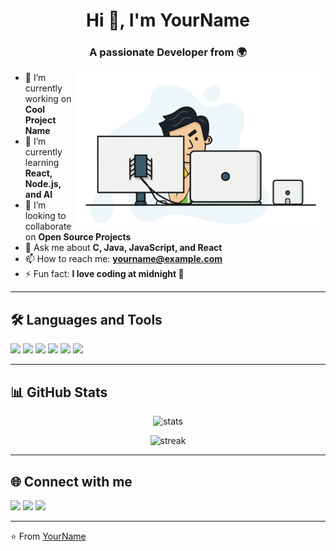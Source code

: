 <h1 align="center">Hi 👋, I'm YourName</h1>
<h3 align="center">A passionate Developer from 🌍</h3>

<img align="right" alt="Coding" width="400" src="https://raw.githubusercontent.com/rajpratyush/rajpratyush/master/me_1.gif">

- 🔭 I’m currently working on **Cool Project Name**  
- 🌱 I’m currently learning **React, Node.js, and AI**  
- 👯 I’m looking to collaborate on **Open Source Projects**  
- 💬 Ask me about **C, Java, JavaScript, and React**  
- 📫 How to reach me: **yourname@example.com**  
- ⚡ Fun fact: **I love coding at midnight 🌙**  

---

## 🛠️ Languages and Tools
<p align="left"> 
  <img src="https://img.shields.io/badge/C-00599C?style=for-the-badge&logo=c&logoColor=white"/> 
  <img src="https://img.shields.io/badge/Java-ED8B00?style=for-the-badge&logo=java&logoColor=white"/> 
  <img src="https://img.shields.io/badge/JavaScript-F7DF1E?style=for-the-badge&logo=javascript&logoColor=black"/> 
  <img src="https://img.shields.io/badge/React-20232A?style=for-the-badge&logo=react&logoColor=61DAFB"/> 
  <img src="https://img.shields.io/badge/MySQL-4479A1?style=for-the-badge&logo=mysql&logoColor=white"/> 
  <img src="https://img.shields.io/badge/Arduino-00979D?style=for-the-badge&logo=arduino&logoColor=white"/> 
</p>

---

## 📊 GitHub Stats
<p align="center">
  <img src="https://github-readme-stats.vercel.app/api?username=YourGitHubUsername&show_icons=true&theme=tokyonight" alt="stats" />
</p>

<p align="center">
  <img src="https://github-readme-streak-stats.herokuapp.com/?user=YourGitHubUsername&theme=radical" alt="streak" />
</p>

---

## 🌐 Connect with me
<p align="left">
<a href="https://linkedin.com/in/yourlinkedin" target="blank"><img src="https://img.shields.io/badge/LinkedIn-blue?style=for-the-badge&logo=linkedin"/></a>
<a href="https://twitter.com/yourtwitter" target="blank"><img src="https://img.shields.io/badge/Twitter-%231DA1F2?style=for-the-badge&logo=twitter&logoColor=white"/></a>
<a href="https://instagram.com/yourinsta" target="blank"><img src="https://img.shields.io/badge/Instagram-%23E4405F?style=for-the-badge&logo=instagram&logoColor=white"/></a>
</p>

---

⭐️ From [YourName](https://github.com/YourGitHubUsername)
